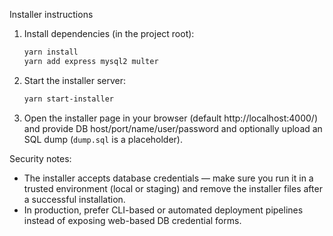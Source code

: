 Installer instructions

1. Install dependencies (in the project root):

   ```bash
   yarn install
   yarn add express mysql2 multer
   ```

2. Start the installer server:

   ```bash
   yarn start-installer
   ```

3. Open the installer page in your browser (default http://localhost:4000/) and provide DB host/port/name/user/password and optionally upload an SQL dump (`dump.sql` is a placeholder).

Security notes:
- The installer accepts database credentials — make sure you run it in a trusted environment (local or staging) and remove the installer files after a successful installation.
- In production, prefer CLI-based or automated deployment pipelines instead of exposing web-based DB credential forms.
